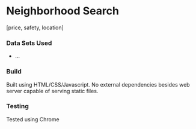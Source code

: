 # Neighborhood Search

[price, safety, location]



### Data Sets Used

+ ...

### Build

Built using HTML/CSS/Javascript. No external dependencies besides web server capable of serving static files.



### Testing

Tested using Chrome



